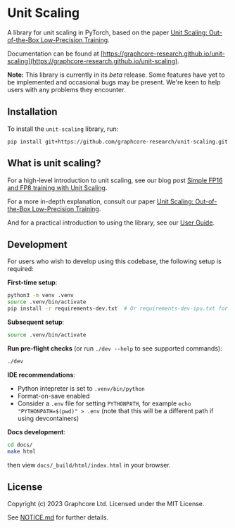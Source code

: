 # Unit Scaling

A library for unit scaling in PyTorch, based on the paper
[Unit Scaling: Out-of-the-Box Low-Precision Training](https://arxiv.org/abs/2303.11257).

Documentation can be found at
[https://graphcore-research.github.io/unit-scaling](https://graphcore-research.github.io/unit-scaling).

**Note:** This library is currently in its *beta* release.
Some features have yet to be implemented and occasional bugs may be present.
We're keen to help users with any problems they encounter.

## Installation

To install the `unit-scaling` library, run:

```
pip install git+https://github.com/graphcore-research/unit-scaling.git
```

## What is unit scaling?

For a high-level introduction to unit scaling, see our blog post
[Simple FP16 and FP8 training with Unit Scaling](https://www.graphcore.ai/posts/simple-fp16-and-fp8-training-with-unit-scaling).

For a more in-depth explanation, consult our paper
[Unit Scaling: Out-of-the-Box Low-Precision Training](https://arxiv.org/abs/2303.11257).

And for a practical introduction to using the library, see our [User Guide](https://graphcore-research.github.io/unit-scaling/user_guide.html).

## Development

For users who wish to develop using this codebase, the following setup is required:

**First-time setup**:

```bash
python3 -m venv .venv
source .venv/bin/activate
pip install -r requirements-dev.txt  # Or requirements-dev-ipu.txt for the ipu
```

**Subsequent setup**:

```bash
source .venv/bin/activate
```

**Run pre-flight checks** (or run `./dev --help` to see supported commands):

```bash
./dev
```

**IDE recommendations**:

- Python intepreter is set to `.venv/bin/python`
- Format-on-save enabled
- Consider a `.env` file for setting `PYTHONPATH`, for example `echo "PYTHONPATH=$(pwd)" > .env`
  (note that this will be a different path if using devcontainers)

**Docs development**:

```bash
cd docs/
make html
```

then view `docs/_build/html/index.html` in your browser.

## License

Copyright (c) 2023 Graphcore Ltd. Licensed under the MIT License.

See [NOTICE.md](NOTICE.md) for further details.
